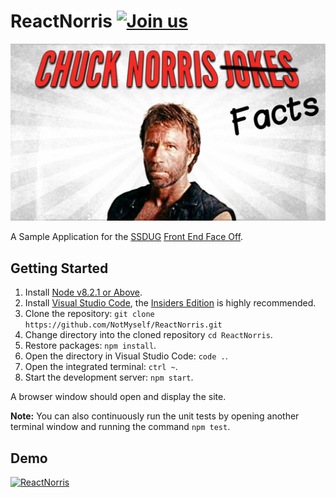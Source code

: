 # ReactNorris [![Join us](https://webtasks.iamnotmyself.com/notmyself/ssdug-slackin/badge.svg)](https://webtasks.iamnotmyself.com/notmyself/ssdug-slackin/)

![Gringotts](/docs/images/react-norris.jpg?raw=true "ReactNorris")

A Sample Application for the [SSDUG](https://ssdug.org) [Front End Face Off](https://github.com/ssdug/FrontEndFaceOff).

## Getting Started

1. Install [Node v8.2.1 or Above](https://nodejs.org/en/).
1. Install [Visual Studio Code](https://code.visualstudio.com/), the [Insiders Edition](https://code.visualstudio.com/insiders) is highly recommended.
1. Clone the repository: `git clone https://github.com/NotMyself/ReactNorris.git`
1. Change directory into the cloned repository `cd ReactNorris`.
1. Restore packages: `npm install`.
1. Open the directory in Visual Studio Code: `code .`.
1. Open the integrated terminal: `ctrl ~`.
1. Start the development server: `npm start`.

A browser window should open and display the site.

**Note:** You can also continuously run the unit tests by opening another terminal window and running the command `npm test`.

## Demo

[![ReactNorris](http://img.youtube.com/vi/Tm0Cg5u1Zjo/0.jpg)](http://www.youtube.com/watch?v=Tm0Cg5u1Zjo)
